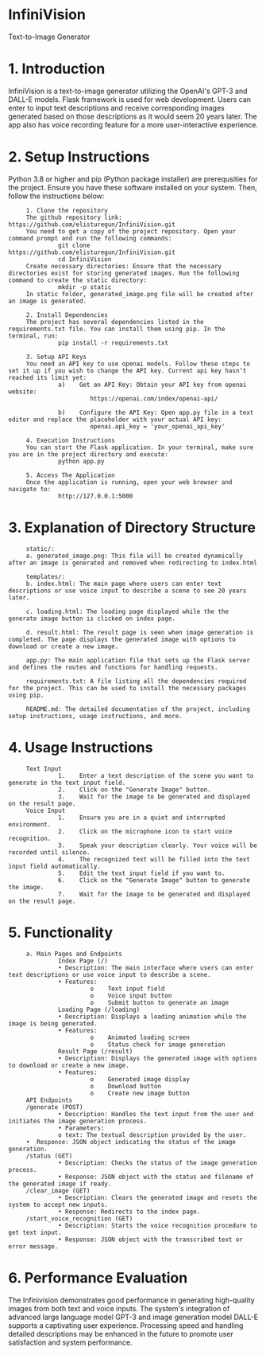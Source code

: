 # InfiniVision
 
Text-to-Image Generator

# 1.	Introduction
InfiniVision is a text-to-image generator utilizing the OpenAI's GPT-3 and DALL-E models. Flask framework is used for web development. Users can enter to input text descriptions and receive corresponding images generated based on those descriptions as it would seem 20 years later. The app also has voice recording feature for a more user-interactive experience.

# 2.	Setup Instructions
Python 3.8 or higher and pip (Python package installer) are prerequsities for the project. Ensure you have these software installed on your system. Then, follow the instructions below:

         1.	Clone the repository
         The github repository link: https://github.com/elisturegun/InfiniVision.git
         You need to get a copy of the project repository. Open your command prompt and run the following commands:
                  git clone https://github.com/elisturegun/InfiniVision.git
                  cd InfiniVision
         Create necessary directories: Ensure that the necessary directories exist for storing generated images. Run the following command to create the static directory:
                  mkdir -p static
         In static folder, generated_image.png file will be created after an image is generated.
         
         2.	Install Dependencies
         The project has several dependencies listed in the requirements.txt file. You can install them using pip. In the terminal, run:
                  pip install -r requirements.txt
                  
         3.	Setup API Keys
         You need an API key to use openai models. Follow these steps to set it up if you wish to change the API key. Current api key hasn’t reached its limit yet:
                  a)	Get an API Key: Obtain your API key from openai website:
                           https://openai.com/index/openai-api/
                           
                  b)	Configure the API Key: Open app.py file in a text editor and replace the placeholder with your actual API key:
                           openai.api_key = 'your_openai_api_key'

         4.	Execution Instructions
         You can start the Flask application. In your terminal, make sure you are in the project directory and execute:
                  python app.py
                  
         5.	Access The Application
         Once the application is running, open your web browser and navigate to:
                  http://127.0.0.1:5000

# 3.	Explanation of Directory Structure
         static/: 
         a.	generated_image.png: This file will be created dynamically after an image is generated and removed when redirecting to index.html
         
         templates/: 
         b.	index.html: The main page where users can enter text descriptions or use voice input to describe a scene to see 20 years later.
         
         c.	loading.html: The loading page displayed while the the generate image button is clicked on index page.
         
         d.	result.html: The result page is seen when image generation is completed. The page displays the generated image with options to download or create a new image.
         
         app.py: The main application file that sets up the Flask server and defines the routes and functions for handling requests.
         
         requirements.txt: A file listing all the dependencies required for the project. This can be used to install the necessary packages using pip.
         
         README.md: The detailed documentation of the project, including setup instructions, usage instructions, and more.

# 4.	Usage Instructions
         Text Input
                  1.	Enter a text description of the scene you want to generate in the text input field.
                  2.	Click on the "Generate Image" button.
                  3.	Wait for the image to be generated and displayed on the result page.
         Voice Input
                  1.	Ensure you are in a quiet and interrupted environment.
                  2.	Click on the microphone icon to start voice recognition.
                  3.	Speak your description clearly. Your voice will be recorded until silence.
                  4.	The recognized text will be filled into the text input field automatically.
                  5.	Edit the text input field if you want to.
                  6.	Click on the "Generate Image" button to generate the image.
                  7.	Wait for the image to be generated and displayed on the result page.
# 5.	Functionality
         a.	Main Pages and Endpoints
                  Index Page (/)
                  •	Description: The main interface where users can enter text descriptions or use voice input to describe a scene.
                  •	Features:
                           o	Text input field
                           o	Voice input button
                           o	Submit button to generate an image
                  Loading Page (/loading)
                  •	Description: Displays a loading animation while the image is being generated.
                  •	Features:
                           o	Animated loading screen
                           o	Status check for image generation
                  Result Page (/result)
                  •	Description: Displays the generated image with options to download or create a new image.
                  •	Features:
                           o	Generated image display
                           o	Download button
                           o	Create new image button
         API Endpoints
         /generate (POST)
                  •	Description: Handles the text input from the user and initiates the image generation process.
                  •	Parameters:
                  o	text: The textual description provided by the user.
         •	Response: JSON object indicating the status of the image generation.
         /status (GET)
                  •	Description: Checks the status of the image generation process.
                  •	Response: JSON object with the status and filename of the generated image if ready.
         /clear_image (GET)
                  •	Description: Clears the generated image and resets the system to accept new inputs.
                  •	Response: Redirects to the index page.
         /start_voice_recognition (GET)
                  •	Description: Starts the voice recognition procedure to get text input.
                  •	Response: JSON object with the transcribed text or error message.

# 6.	Performance Evaluation
The Infinivision demonstrates good performance in generating high-quality images from both text and voice inputs. The system's integration of advanced large language model GPT-3 and image generation model DALL-E supports a captivating user experience. Processing speed and handling detailed descriptions may be enhanced in the future to promote user satisfaction and system performance.




